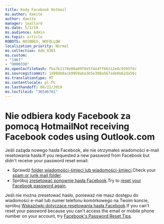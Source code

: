 ```yaml
---
title: Kody Facebook Hotmail
ms.author: daeite
author: daeite
manager: joallard
ms.date: 5/1/19
ms.audience: Admin
ms.topic: article
ROBOTS: NOINDEX, NOFOLLOW
localization_priority: Normal
ms.collection: Adm_O365
ms.custom:
- "1967"
- "9000338"
ms.openlocfilehash: fba761178e08a09f0e5f4e4ffb6212e8c9395fdc
ms.sourcegitcommit: 1d98db8acb9959aba3b5e308a567ade6b62da56c
ms.translationtype: MT
ms.contentlocale: pl-PL
ms.lasthandoff: 08/22/2019
ms.locfileid: "36546781"
---
```

# <a name="not-receiving-facebook-codes-using-outlookcom"></a><span data-ttu-id="06a0c-102">Nie odbiera kody Facebook za pomocą Hotmail</span><span class="sxs-lookup"><span data-stu-id="06a0c-102">Not receiving Facebook codes using Outlook.com</span></span>

<span data-ttu-id="06a0c-103">Jeśli zażąda nowego hasła Facebook, ale nie otrzymałeś wiadomości e-mail resetowania hasła:</span><span class="sxs-lookup"><span data-stu-id="06a0c-103">If you requested a new password from Facebook but didn't receive your password reset email:</span></span>

- <span data-ttu-id="06a0c-104">Sprawdź [folder wiadomości-śmieci lub wiadomości-śmieci](https://outlook.live.com/mail/junkemail).</span><span class="sxs-lookup"><span data-stu-id="06a0c-104">Check your [spam or junk mail folder](https://outlook.live.com/mail/junkemail).</span></span>
- <span data-ttu-id="06a0c-105">Spróbuj [zresetować ponownie hasła Facebook](https://www.facebook.com/help/213395615347144?helpref=faq_content).</span><span class="sxs-lookup"><span data-stu-id="06a0c-105">Try to [reset your Facebook password again](https://www.facebook.com/help/213395615347144?helpref=faq_content).</span></span>

<span data-ttu-id="06a0c-106">Jeśli nie można zresetować hasło, ponieważ nie masz dostępu do wiadomości e-mail lub numer telefonu komórkowego na Twoim koncie, spróbuj [Wskazówki dotyczące resetowania hasła Facebook](https://www.facebook.com/help/218815984812734).</span><span class="sxs-lookup"><span data-stu-id="06a0c-106">If you can't reset your password because you can't access the email or mobile phone number on your account, try [Facebook's Password Reset Tips](https://www.facebook.com/help/218815984812734).</span></span>